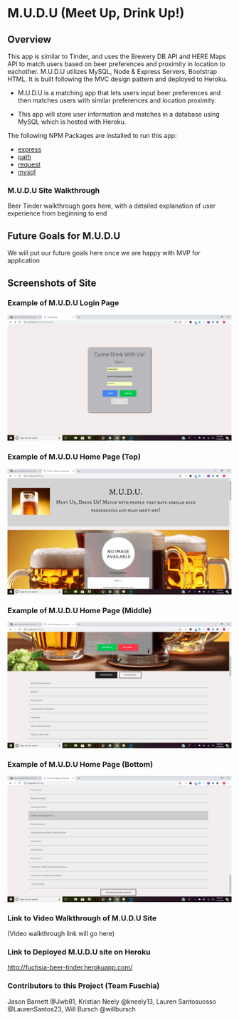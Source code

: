 # M.U.D.U (Meet Up, Drink Up!)

## Overview 
This app is similar to Tinder, and uses the Brewery DB API and HERE Maps API to match users based on beer preferences and proximity in location to eachother. M.U.D.U utilizes MySQL, Node & Express Servers, Bootstrap HTML.  It is built following the MVC design pattern and deployed to Heroku.

* M.U.D.U is a matching app that lets users input beer preferences and then matches users with similar preferences and location proximity.

* This app will store user information and matches in a database using MySQL which is hosted with Heroku.

The following NPM Packages are installed to run this app:

* [express](https://www.npmjs.com/package/express)
* [path](https://www.npmjs.com/package/path)
* [request](https://www.npmjs.com/package/request)
* [mysql](https://www.npmjs.com/package/mysql)

### M.U.D.U Site Walkthrough
Beer Tinder walkthrough goes here, with a detailed explanation of user experience from beginning to end 

## Future Goals for M.U.D.U
 We will put our future goals here once we are happy with MVP for application

## Screenshots of Site

### Example of M.U.D.U Login Page 

![Example of Login Page for M.U.D.U Site](./public/images/sign-in-page.png)

### Example of M.U.D.U Home Page (Top) 

![Example of Home Screen for M.U.D.U Site](./public/images/top-app-page.png)

### Example of M.U.D.U Home Page (Middle) 

![Example of Home Screen for M.U.D.U Site](./public/images/middle-app-page.png)

### Example of M.U.D.U Home Page (Bottom)

![Example of Home Screen for M.U.D.U Site](./public/images/bottom-app-pagr.png)


### Link to Video Walkthrough of M.U.D.U Site

(Video walkthrough link will go here)
  
### Link to Deployed M.U.D.U site on Heroku

http://fuchsia-beer-tinder.herokuapp.com/

### Contributors to this Project (Team Fuschia)
Jason Barnett @Jwb81,
Kristian Neely @kneely13,
Lauren Santosuosso @LaurenSantos23,
Will Bursch @willbursch



